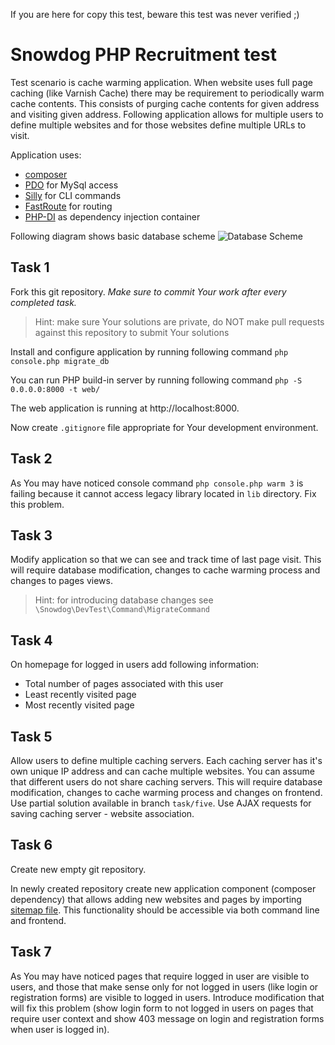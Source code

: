 If you are here for copy this test, beware this test was never verified ;) 

# Snowdog PHP Recruitment test

Test scenario is cache warming application.
When website uses full page caching (like Varnish Cache) there may be requirement to periodically warm cache contents.
This consists of purging cache contents for given address and visiting given address.
Following application allows for multiple users to define multiple websites and for those websites define multiple URLs to visit.

Application uses:
* [composer](http://getcomposer.org)
* [PDO](http://php.net/manual/en/book.pdo.php) for MySql access
* [Silly](http://mnapoli.fr/silly/) for CLI commands
* [FastRoute](https://github.com/nikic/FastRoute) for routing
* [PHP-DI](http://php-di.org/) as dependency injection container

Following diagram shows basic database scheme
![Database Scheme](doc/db.png)


## Task 1

Fork this git repository.
_Make sure to commit Your work after every completed task._
> Hint: make sure Your solutions are private, do NOT make pull requests against this repository to submit Your solutions

Install and configure application by running following command
`php console.php migrate_db`

You can run PHP build-in server by running following command
`php -S 0.0.0.0:8000 -t web/`

The web application is running at http://localhost:8000.

Now create `.gitignore` file appropriate for Your development environment.

## Task 2

As You may have noticed console command `php console.php warm 3` is failing because it cannot access legacy library located in `lib` directory.
Fix this problem.

## Task 3

Modify application so that we can see and track time of last page visit.
This will require database modification, changes to cache warming process and changes to pages views.
> Hint: for introducing database changes see `\Snowdog\DevTest\Command\MigrateCommand`

## Task 4

On homepage for logged in users add following information:
* Total number of pages associated with this user
* Least recently visited page
* Most recently visited page

## Task 5

Allow users to define multiple caching servers.
Each caching server has it's own unique IP address and can cache multiple websites.
You can assume that different users do not share caching servers.
This will require database modification, changes to cache warming process and changes on frontend.
Use partial solution available in branch `task/five`.
Use AJAX requests for saving caching server - website association.

## Task 6

Create new empty git repository.

In newly created repository create new application component (composer dependency) that allows adding new websites and pages by importing [sitemap file](http://www.sitemaps.org/).
This functionality should be accessible via both command line and frontend.

## Task 7

As You may have noticed pages that require logged in user are visible to users, and those that make sense only for not logged in users (like login or registration forms) are visible to logged in users.
Introduce modification that will fix this problem (show login form to not logged in users on pages that require user context and show 403 message on login and registration forms when user is logged in).

